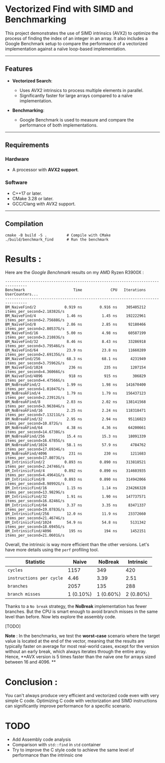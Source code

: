 # Vectorized Find with SIMD and Benchmarking

This project demonstrates the use of SIMD intrinsics (AVX2) to optimize the process of finding the index of an integer in an array. It also includes a Google Benchmark setup to compare the performance of a vectorized implementation against a naïve loop-based implementation.

---

## Features

- **Vectorized Search**:
  - Uses AVX2 intrinsics to process multiple elements in parallel.
  - Significantly faster for large arrays compared to a naïve implementation.

- **Benchmarking**:
  - Google Benchmark is used to measure and compare the performance of both implementations.

---

## Requirements

### Hardware
- A processor with **AVX2 support**. 

### Software
- C++17 or later.
- CMake 3.28 or later.
- GCC/Clang with AVX2 support.

---

## Compilation

```
cmake -B build -S .         # Compile with CMake
./build/benchmark_find      # Run the benchmark
```

# Results : 

Here are the _Google Benchmark_ results on my AMD Ryzen R3900X :

```
--------------------------------------------------------------------------------
Benchmark                      Time             CPU   Iterations UserCounters...
--------------------------------------------------------------------------------
BM_NaiveFind/2             0.919 ns        0.916 ns    305405212 items_per_second=2.18382G/s
BM_NaiveFind/4              1.46 ns         1.45 ns    192222961 items_per_second=2.75688G/s
BM_NaiveFind/8              2.86 ns         2.85 ns     92180466 items_per_second=2.80537G/s
BM_NaiveFind/16             5.00 ns         4.98 ns     60587199 items_per_second=3.21083G/s
BM_NaiveFind/32             8.46 ns         8.43 ns     33286918 items_per_second=3.79546G/s
BM_NaiveFind/64             23.9 ns         23.8 ns     11660289 items_per_second=2.69135G/s
BM_NaiveFind/256            68.3 ns         68.1 ns      4231949 items_per_second=3.75962G/s
BM_NaiveFind/1024            236 ns          235 ns      1207154 items_per_second=4.36066G/s
BM_NaiveFind/4096            918 ns          915 ns       306829 items_per_second=4.47566G/s
BM_NoBreakFind/2            1.99 ns         1.98 ns    141670400 items_per_second=1.01047G/s
BM_NoBreakFind/4            1.79 ns         1.79 ns    156437123 items_per_second=2.23912G/s
BM_NoBreakFind/8            2.03 ns         2.02 ns    138141568 items_per_second=3.96384G/s
BM_NoBreakFind/16           2.25 ns         2.24 ns    118318471 items_per_second=7.13211G/s
BM_NoBreakFind/32           2.95 ns         2.94 ns     95116023 items_per_second=10.872G/s
BM_NoBreakFind/64           4.38 ns         4.36 ns     64200661 items_per_second=14.6738G/s
BM_NoBreakFind/256          15.4 ns         15.3 ns     18091339 items_per_second=16.6785G/s
BM_NoBreakFind/1024         58.1 ns         57.9 ns      4784762 items_per_second=17.6934G/s
BM_NoBreakFind/4096          231 ns          230 ns      1211683 items_per_second=17.8073G/s
BM_IntrinsicFind/2         0.893 ns        0.890 ns    313818521 items_per_second=2.24746G/s
BM_IntrinsicFind/4         0.892 ns        0.890 ns    314603935 items_per_second=4.49641G/s
BM_IntrinsicFind/8         0.893 ns        0.890 ns    314942066 items_per_second=8.98992G/s
BM_IntrinsicFind/16         1.15 ns         1.14 ns    234266328 items_per_second=13.9829G/s
BM_IntrinsicFind/32         1.91 ns         1.90 ns    147737571 items_per_second=16.8246G/s
BM_IntrinsicFind/64         3.37 ns         3.35 ns     83471337 items_per_second=19.0783G/s
BM_IntrinsicFind/256        12.0 ns         11.9 ns     23372660 items_per_second=21.4674G/s
BM_IntrinsicFind/1024       54.9 ns         54.8 ns      5131342 items_per_second=18.6945G/s
BM_IntrinsicFind/4096        195 ns          194 ns      1452151 items_per_second=21.0601G/s
```

Overall, the intrinsic is way more efficient than the other versions. Let's have more details using the `perf` profiling tool. 

| **Statistic**             | **Naive** | **NoBreak**   | **Intrinsic** |
|---------------------------|-----------|---------------|---------------|
| `cycles`                  | 1157      | 349           | 420           |
| `instructions per cycle`  | 4.46      | 3.39          | 2.51          | 
| `branches`                | 2057      | 135           | 288           | 
| `branch misses`           | 1 (0.10%) | 1 (0.60%)     | 2 (0.80%)     | 

Thanks to a `No break` strategy, the **NoBreak** implementation has fewer branches. But the CPU is smart enough to avoid branch misses in the same level than before.
Now lets explore the assembly code. 

[TODO]


**Note** : In the benchmarks, we test the **worst-case** scenario where the target value is located at the end of the vector, meaning that the results are typically faster on average for most real-world cases, except for the version without an early break, which always iterates through the entire array. Hence, **AVX version is 5 times faster than the naive one for arrays sized between 16 and 4096. **

# Conclusion : 
You can't always produce very efficient and vectorized code even with very simple C code. Optimizing C code with vectorization and SIMD instructions can significantly improve performance for a specific scenario. 

# TODO 

-  Add Assembly code analysis
-  Comparison with `std::find` in `std` container
-  Try to improve the C style code to achieve the same level of performance than the intrinsic one

